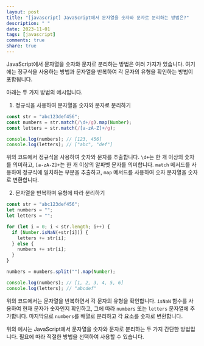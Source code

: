 ```yaml
---
layout: post
title: "[javascript] JavaScript에서 문자열을 숫자와 문자로 분리하는 방법은?"
description: " "
date: 2023-11-01
tags: [javascript]
comments: true
share: true
---
```


JavaScript에서 문자열을 숫자와 문자로 분리하는 방법은 여러 가지가 있습니다. 여기에는 정규식을 사용하는 방법과 문자열을 반복하여 각 문자의 유형을 확인하는 방법이 포함됩니다. 

아래는 두 가지 방법의 예시입니다.

1. 정규식을 사용하여 문자열을 숫자와 문자로 분리하기

```javascript
const str = "abc123def456";
const numbers = str.match(/\d+/g).map(Number);
const letters = str.match(/[a-zA-Z]+/g);

console.log(numbers); // [123, 456]
console.log(letters); // ["abc", "def"]
```

위의 코드에서 정규식을 사용하여 숫자와 문자를 추출합니다. `\d+`는 한 개 이상의 숫자를 의미하고, `[a-zA-Z]+`는 한 개 이상의 알파벳 문자를 의미합니다. `match` 메서드를 사용하여 정규식에 일치하는 부분을 추출하고, `map` 메서드를 사용하여 숫자 문자열을 숫자로 변환합니다.

2. 문자열을 반복하며 유형에 따라 분리하기

```javascript
const str = "abc123def456";
let numbers = "";
let letters = "";

for (let i = 0; i < str.length; i++) {
  if (Number.isNaN(+str[i])) {
    letters += str[i];
  } else {
    numbers += str[i];
  }
}

numbers = numbers.split("").map(Number);

console.log(numbers); // [1, 2, 3, 4, 5, 6]
console.log(letters); // "abcdef"
```

위의 코드에서는 문자열을 반복하면서 각 문자의 유형을 확인합니다. `isNaN` 함수를 사용하여 현재 문자가 숫자인지 확인하고, 그에 따라 `numbers` 또는 `letters` 문자열에 추가합니다. 마지막으로 `numbers`를 배열로 분리하고 각 요소를 숫자로 변환합니다.

위의 예시는 JavaScript에서 문자열을 숫자와 문자로 분리하는 두 가지 간단한 방법입니다. 필요에 따라 적절한 방법을 선택하여 사용할 수 있습니다.